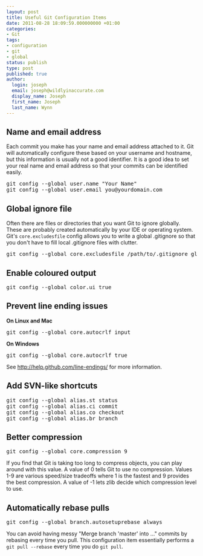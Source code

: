 ```yaml
---
layout: post
title: Useful Git Configuration Items
date: 2011-08-28 18:09:59.000000000 +01:00
categories:
- Git
tags:
- configuration
- git
- global
status: publish
type: post
published: true
author:
  login: joseph
  email: joseph@wildlyinaccurate.com
  display_name: Joseph
  first_name: Joseph
  last_name: Wynn
---
```

<h2 id="name-and-email-address">Name and email address</h2>
<p>Each commit you make has your name and email address attached to it. Git will automatically configure these based on your username and hostname, but this information is usually not a good identifier. It is a good idea to set your real name and email address so that your commits can be identified easily.</p>
<pre class="no-highlight">git config --global user.name "Your Name"
git config --global user.email you@yourdomain.com</pre>
<h2 id="global-ignore-file">Global ignore file</h2>
<p>Often there are files or directories that you want Git to ignore globally. These are probably created automatically by your IDE or operating system. Git's <code>core.excludesfile</code> config allows you to write a global .gitignore so that you don't have to fill local .gitignore files with clutter.</p>
<pre class="no-highlight">git config --global core.excludesfile /path/to/.gitignore_global</pre>
<p><!--more--></p>
<h2 id="enable-coloured-output">Enable coloured output</h2>
<pre class="no-highlight">git config --global color.ui true</pre>
<h2 id="prevent-line-ending-issues">Prevent line ending issues</h2>
<p><strong>On Linux and Mac</strong></p>
<pre class="no-highlight">git config --global core.autocrlf input</pre>
<p><strong>On Windows</strong></p>
<pre class="no-highlight">git config --global core.autocrlf true</pre>
<p>See <a href="http://help.github.com/line-endings/">http://help.github.com/line-endings/</a> for more information.</p>
<h2 id="add-svn-like-shortcuts">Add SVN-like shortcuts</h2>
<pre class="no-highlight">git config --global alias.st status
git config --global alias.ci commit
git config --global alias.co checkout
git config --global alias.br branch</pre>
<h2 id="better-compression">Better compression</h2>
<pre class="no-highlight">git config --global core.compression 9</pre>
<p>If you find that Git is taking too long to compress objects, you can play around with this value. A value of 0 tells Git to use no compression. Values 1-9 are various speed/size tradeoffs where 1 is the fastest and 9 provides the best compression. A value of -1 lets zlib decide which compression level to use.</p>
<h2 id="automatically-rebase-pulls">Automatically rebase pulls</h2>
<pre class="no-highlight">git config --global branch.autosetuprebase always</pre>
<p>You can avoid having messy "Merge branch 'master' into ..." commits by rebasing every time you pull. This configuration item essentially performs a <code>git pull --rebase</code> every time you do <code>git pull</code>.</p>
